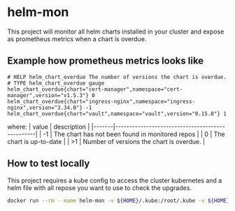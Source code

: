 # helm-mon

This project will monitor all helm charts installed in your cluster and expose as prometheus metrics when a chart is overdue.

## Example how prometheus metrics looks like

```
# HELP helm_chart_overdue The number of versions the chart is overdue.
# TYPE helm_chart_overdue gauge
helm_chart_overdue{chart="cert-manager",namespace="cert-manager",version="v1.5.3"} 0
helm_chart_overdue{chart="ingress-nginx",namespace="ingress-nginx",version="3.34.0"} -1
helm_chart_overdue{chart="vault",namespace="vault",version="0.15.0"} 1
```

where:
| value | description                                     |
|-------|-------------------------------------------------|
|  -1   | The chart has not been found in monitored repos |
|   0   | The chart is up-to-date                         |
|  >1   | Number of versions the chart is overdue.        |


## How to test locally

This project requires a kube config to access the cluster kubernetes and a helm file with all repose you want to use to check the upgrades.

```bash
docker run --rm --name helm-mon -v ${HOME}/.kube:/root/.kube -v ${HOME}/.config/helm:/root/.config/helm -p 2112:2112 cropalato/helm-mon:v0.1.0
```


